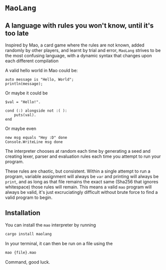 # `MaoLang`
## A language with rules you won't know, until it's too late

Inspired by Mao, a card game where the rules are not known, added randomly by other players, and learnt by trial and error, `MaoLang` strives to be the most confusing language, with a dynamic syntax that changes upon each different compilation

A valid hello world in Mao could be:

```
auto message is "Hello, World";
println(message);
```

Or maybe it could be 

```
$val = "Hello!".

cond (:) alongside not :( ):
    puts(val).
end
```

Or maybe even 

```
new msg equals "Hey :D" done
Console.WriteLine msg done
```

The interpreter chooses at random each time by generating a seed and creating lexer, parser and evaluation rules each time you attempt to run your program.

These rules are chaotic, but consistent. Within a single attempt to run a program, variable assignment will always be `var` and printing will always be `print`, and as long as that file remains the exact same (Sha256 that ignores whitespace) those rules will remain. This means a valid `mao` program will always be valid, it's just excruciatingly difficult without brute force to find a valid program to begin.

## Installation

You can install the `mao` interpreter by running

```bash
cargo install maolang
```

In your terminal, it can then be run on a file using the 

```bash
mao {file}.mao
```

Command, good luck.
